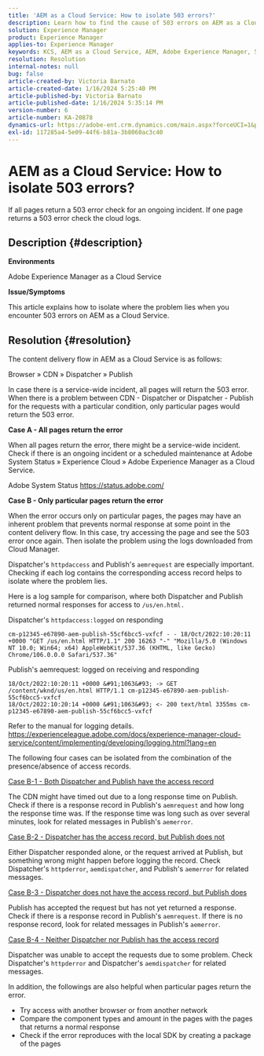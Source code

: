 ```yaml
---
title: 'AEM as a Cloud Service: How to isolate 503 errors?'
description: Learn how to find the cause of 503 errors on AEM as a Cloud Service.
solution: Experience Manager
product: Experience Manager
applies-to: Experience Manager
keywords: KCS, AEM as a Cloud Service, AEM, Adobe Experience Manager, 503 errors
resolution: Resolution
internal-notes: null
bug: false
article-created-by: Victoria Barnato
article-created-date: 1/16/2024 5:25:40 PM
article-published-by: Victoria Barnato
article-published-date: 1/16/2024 5:35:14 PM
version-number: 6
article-number: KA-20878
dynamics-url: https://adobe-ent.crm.dynamics.com/main.aspx?forceUCI=1&pagetype=entityrecord&etn=knowledgearticle&id=da091843-94b4-ee11-a569-6045bd006704
exl-id: 117285a4-5e09-44f6-b81a-3b8060ac3c40
---
```

# AEM as a Cloud Service: How to isolate 503 errors?


If all pages return a 503 error check for an ongoing incident. If one page returns a 503 error check the cloud logs.

## Description {#description}


<b>Environments</b>

Adobe Experience Manager as a Cloud Service

<b>Issue/Symptoms</b>

This article explains how to isolate where the problem lies when you encounter 503 errors on AEM as a Cloud Service.


## Resolution {#resolution}


The content delivery flow in AEM as a Cloud Service is as follows:

Browser » CDN » Dispatcher » Publish

In case there is a service-wide incident, all pages will return the 503 error. When there is a problem between CDN - Dispatcher or Dispatcher - Publish for the requests with a particular condition, only particular pages would return the 503 error.

<b>Case A - All pages return the error</b>

When all pages return the error, there might be a service-wide incident. Check if there is an ongoing incident or a scheduled maintenance at Adobe System Status » Experience Cloud » Adobe Experience Manager as a Cloud Service.

Adobe System Status
 https://status.adobe.com/

<b>Case B - Only particular pages return the error</b>

When the error occurs only on particular pages, the pages may have an inherent problem that prevents normal response at some point in the content delivery flow. In this case, try accessing the page and see the 503 error once again. Then isolate the problem using the logs downloaded from Cloud Manager.

Dispatcher's `httpdaccess` and Publish's `aemrequest` are especially important. Checking if each log contains the corresponding access record helps to isolate where the problem lies.

Here is a log sample for comparison, where both Dispatcher and Publish returned normal responses for access to `/us/en.html.`

Dispatcher's `httpdaccess:logged` on responding


```
cm-p12345-e67890-aem-publish-55cf6bcc5-vxfcf - - 18/Oct/2022:10:20:11 +0000 "GET /us/en.html HTTP/1.1" 200 16263 "-" "Mozilla/5.0 (Windows NT 10.0; Win64; x64) AppleWebKit/537.36 (KHTML, like Gecko) Chrome/106.0.0.0 Safari/537.36"
```


Publish's aemrequest: logged on receiving and responding


```
18/Oct/2022:10:20:11 +0000 &#91;1063&#93; -> GET /content/wknd/us/en.html HTTP/1.1 cm-p12345-e67890-aem-publish-55cf6bcc5-vxfcf
18/Oct/2022:10:20:14 +0000 &#91;1063&#93; <- 200 text/html 3355ms cm-p12345-e67890-aem-publish-55cf6bcc5-vxfcf
```


Refer to the manual for logging details.
 https://experienceleague.adobe.com/docs/experience-manager-cloud-service/content/implementing/developing/logging.html?lang=en

The following four cases can be isolated from the combination of the presence/absence of access records.

<u>Case B-1 - Both Dispatcher and Publish have the access record</u>

The CDN might have timed out due to a long response time on Publish. Check if there is a response record in Publish's `aemrequest` and how long the response time was. If the response time was long such as over several minutes, look for related messages in Publish's `aemerror`.

<u>Case B-2 - Dispatcher has the access record, but Publish does not</u>

Either Dispatcher responded alone, or the request arrived at Publish, but something wrong might happen before logging the record. Check Dispatcher's `httpderror`, `aemdispatcher`, and Publish's `aemerror` for related messages.

<u>Case B-3 - Dispatcher does not have the access record, but Publish does</u>

Publish has accepted the request but has not yet returned a response. Check if there is a response record in Publish's `aemrequest`. If there is no response record, look for related messages in Publish's `aemerror`.

<u>Case B-4 - Neither Dispatcher nor Publish has the access record</u>

Dispatcher was unable to accept the requests due to some problem. Check Dispatcher's `httpderror` and Dispatcher's `aemdispatcher` for related messages.

In addition, the followings are also helpful when particular pages return the error.

- Try access with another browser or from another network
- Compare the component types and amount in the pages with the pages that returns a normal response
- Check if the error reproduces with the local SDK by creating a package of the pages
